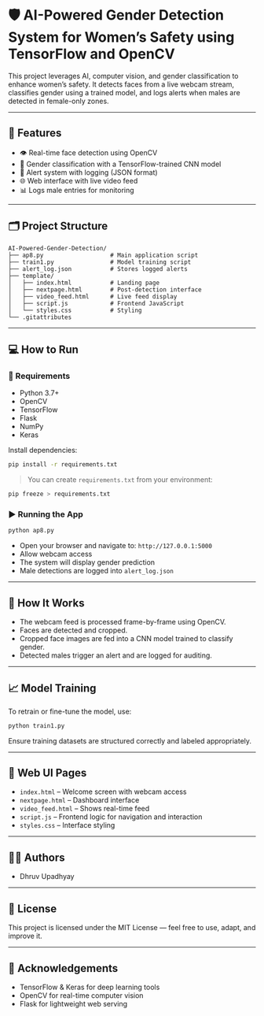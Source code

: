 
# 🛡️ AI-Powered Gender Detection System for Women’s Safety using TensorFlow and OpenCV

This project leverages AI, computer vision, and gender classification to enhance women’s safety. It detects faces from a live webcam stream, classifies gender using a trained model, and logs alerts when males are detected in female-only zones.

---

## 🚀 Features

- 👁️ Real-time face detection using OpenCV
- 🧠 Gender classification with a TensorFlow-trained CNN model
- 🔔 Alert system with logging (JSON format)
- 🌐 Web interface with live video feed
- 📊 Logs male entries for monitoring

---

## 🗂️ Project Structure

```
AI-Powered-Gender-Detection/
├── ap8.py                   # Main application script
├── train1.py                # Model training script
├── alert_log.json           # Stores logged alerts
├── template/
│   ├── index.html           # Landing page
│   ├── nextpage.html        # Post-detection interface
│   ├── video_feed.html      # Live feed display
│   ├── script.js            # Frontend JavaScript
│   └── styles.css           # Styling
└── .gitattributes
```

---

## 💻 How to Run

### 🧰 Requirements

- Python 3.7+
- OpenCV
- TensorFlow
- Flask
- NumPy
- Keras

Install dependencies:
```bash
pip install -r requirements.txt
```

> You can create `requirements.txt` from your environment:
```bash
pip freeze > requirements.txt
```

### ▶️ Running the App

```bash
python ap8.py
```

- Open your browser and navigate to: `http://127.0.0.1:5000`
- Allow webcam access
- The system will display gender prediction
- Male detections are logged into `alert_log.json`

---

## 🧠 How It Works

- The webcam feed is processed frame-by-frame using OpenCV.
- Faces are detected and cropped.
- Cropped face images are fed into a CNN model trained to classify gender.
- Detected males trigger an alert and are logged for auditing.

---

## 📈 Model Training

To retrain or fine-tune the model, use:

```bash
python train1.py
```

Ensure training datasets are structured correctly and labeled appropriately.

---

## 📸 Web UI Pages

- `index.html` – Welcome screen with webcam access
- `nextpage.html` – Dashboard interface
- `video_feed.html` – Shows real-time feed
- `script.js` – Frontend logic for navigation and interaction
- `styles.css` – Interface styling

---

## 👨‍💻 Authors

- Dhruv Upadhyay

---

## 📄 License

This project is licensed under the MIT License — feel free to use, adapt, and improve it.

---

## 🙏 Acknowledgements

- TensorFlow & Keras for deep learning tools
- OpenCV for real-time computer vision
- Flask for lightweight web serving
